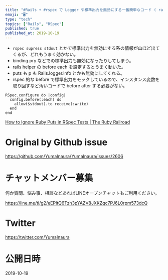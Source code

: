 ```yaml
---
title: "#Rails + #rspec で Logger や標準出力を無効にする一番簡単なコード ( rails_helper )"
emoji: "🖥"
type: "tech"
topics: ["Rails", "RSpec"]
published: true
published_at: 2019-10-19
---
```


- `rspec supress stdout` とかで標準出力を無効にする系の情報が山ほど出てくるが、どれもうまく効かない。
- binding.pry などでの標準出力も無効になったりしてしまう。
- rails helper の before each を設定するとうまく動いた。
- puts も p も Rails.logger.info とかも無効にしてくれる。
- rspec 的な before で標準出力をモックしているので、インスタンス変数を取り回すなど汚いコードで before after する必要がない。

```
RSpec.configure do |config|
  config.before(:each) do
    allow($stdout).to receive(:write)
  end
end
```

[How to Ignore Ruby Puts in RSpec Tests | The Ruby Railroad](https://rubyrailroad.com/2014/01/23/how-to-ignore-ruby-puts-in-rspec-tests/)

# Original by Github issue

https://github.com/YumaInaura/YumaInaura/issues/2606








<!-- Update From Qiita API -->

# チャットメンバー募集


何か質問、悩み事、相談などあればLINEオープンチャットもご利用ください。

https://line.me/ti/g2/eEPltQ6Tzh3pYAZV8JXKZqc7PJ6L0rpm573dcQ





# Twitter


https://twitter.com/YumaInaura


<!-- Update From Qiita API -->



# 公開日時

2019-10-19
